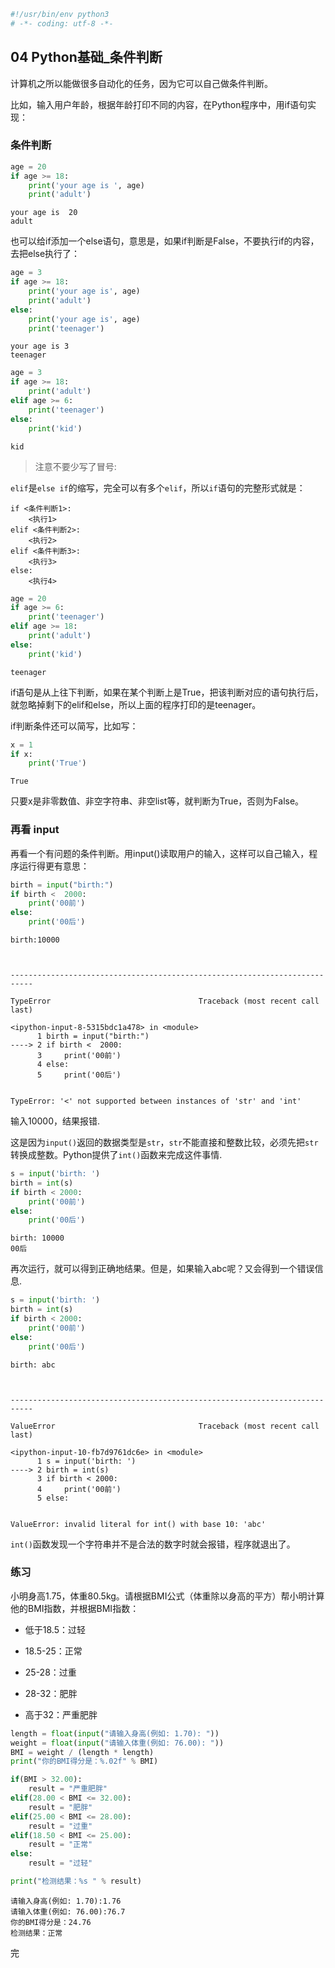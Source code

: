 

```python
#!/usr/bin/env python3
# -*- coding: utf-8 -*-
```

## 04 Python基础_条件判断

计算机之所以能做很多自动化的任务，因为它可以自己做条件判断。

比如，输入用户年龄，根据年龄打印不同的内容，在Python程序中，用if语句实现：

### 条件判断


```python
age = 20
if age >= 18:
    print('your age is ', age)
    print('adult')
```

    your age is  20
    adult


也可以给if添加一个else语句，意思是，如果if判断是False，不要执行if的内容，去把else执行了：


```python
age = 3
if age >= 18:
    print('your age is', age)
    print('adult')
else:
    print('your age is', age)
    print('teenager')
```

    your age is 3
    teenager



```python
age = 3
if age >= 18:
    print('adult')
elif age >= 6:
    print('teenager')
else:
    print('kid')
```

    kid


> 注意不要少写了冒号:

`elif`是`else if`的缩写，完全可以有多个`elif`，所以`if`语句的完整形式就是：

    if <条件判断1>:
        <执行1>
    elif <条件判断2>:
        <执行2>
    elif <条件判断3>:
        <执行3>
    else:
        <执行4>


```python
age = 20
if age >= 6:
    print('teenager')
elif age >= 18:
    print('adult')
else:
    print('kid')
```

    teenager


if语句是从上往下判断，如果在某个判断上是True，把该判断对应的语句执行后，就忽略掉剩下的elif和else，所以上面的程序打印的是teenager。

if判断条件还可以简写，比如写：


```python
x = 1
if x:
    print('True')
```

    True


只要x是非零数值、非空字符串、非空list等，就判断为True，否则为False。

### 再看 input 

再看一个有问题的条件判断。用input()读取用户的输入，这样可以自己输入，程序运行得更有意思：


```python
birth = input("birth:")
if birth <  2000:
    print('00前')
else:
    print('00后')
```

    birth:10000



    ---------------------------------------------------------------------------

    TypeError                                 Traceback (most recent call last)

    <ipython-input-8-5315bdc1a478> in <module>
          1 birth = input("birth:")
    ----> 2 if birth <  2000:
          3     print('00前')
          4 else:
          5     print('00后')


    TypeError: '<' not supported between instances of 'str' and 'int'


输入10000，结果报错.

这是因为`input()`返回的数据类型是`str`，`str`不能直接和整数比较，必须先把`str`转换成整数。Python提供了`int()`函数来完成这件事情.


```python
s = input('birth: ')
birth = int(s)
if birth < 2000:
    print('00前')
else:
    print('00后')
```

    birth: 10000
    00后


再次运行，就可以得到正确地结果。但是，如果输入abc呢？又会得到一个错误信息.


```python
s = input('birth: ')
birth = int(s)
if birth < 2000:
    print('00前')
else:
    print('00后')
```

    birth: abc



    ---------------------------------------------------------------------------

    ValueError                                Traceback (most recent call last)

    <ipython-input-10-fb7d9761dc6e> in <module>
          1 s = input('birth: ')
    ----> 2 birth = int(s)
          3 if birth < 2000:
          4     print('00前')
          5 else:


    ValueError: invalid literal for int() with base 10: 'abc'


`int()`函数发现一个字符串并不是合法的数字时就会报错，程序就退出了。

### 练习

小明身高1.75，体重80.5kg。请根据BMI公式（体重除以身高的平方）帮小明计算他的BMI指数，并根据BMI指数：

- 低于18.5：过轻

- 18.5-25：正常

- 25-28：过重

- 28-32：肥胖

- 高于32：严重肥胖


```python
length = float(input("请输入身高(例如: 1.70): "))
weight = float(input("请输入体重(例如: 76.00): "))
BMI = weight / (length * length)
print("你的BMI得分是：%.02f" % BMI)

if(BMI > 32.00):
    result = "严重肥胖"
elif(28.00 < BMI <= 32.00):
    result = "肥胖"
elif(25.00 < BMI <= 28.00):
    result = "过重"
elif(18.50 < BMI <= 25.00):
    result = "正常"
else:
    result = "过轻"

print("检测结果：%s " % result)
```

    请输入身高(例如: 1.70):1.76
    请输入体重(例如: 76.00):76.7
    你的BMI得分是：24.76
    检测结果：正常


完
